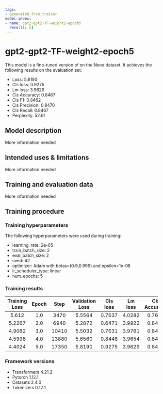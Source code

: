 ```yaml
---
tags:
- generated_from_trainer
model-index:
- name: gpt2-gpt2-TF-weight2-epoch5
  results: []
---
```


<!-- This model card has been generated automatically according to the information the Trainer had access to. You
should probably proofread and complete it, then remove this comment. -->

# gpt2-gpt2-TF-weight2-epoch5

This model is a fine-tuned version of [](https://huggingface.co/) on the None dataset.
It achieves the following results on the evaluation set:
- Loss: 5.8190
- Cls loss: 0.9275
- Lm loss: 3.9629
- Cls Accuracy: 0.8467
- Cls F1: 0.8462
- Cls Precision: 0.8470
- Cls Recall: 0.8467
- Perplexity: 52.61

## Model description

More information needed

## Intended uses & limitations

More information needed

## Training and evaluation data

More information needed

## Training procedure

### Training hyperparameters

The following hyperparameters were used during training:
- learning_rate: 2e-05
- train_batch_size: 2
- eval_batch_size: 2
- seed: 42
- optimizer: Adam with betas=(0.9,0.999) and epsilon=1e-08
- lr_scheduler_type: linear
- num_epochs: 5

### Training results

| Training Loss | Epoch | Step  | Validation Loss | Cls loss | Lm loss | Cls Accuracy | Cls F1 | Cls Precision | Cls Recall | Perplexity |
|:-------------:|:-----:|:-----:|:---------------:|:--------:|:-------:|:------------:|:------:|:-------------:|:----------:|:----------:|
| 5.612         | 1.0   | 3470  | 5.5564          | 0.7637   | 4.0282  | 0.7689       | 0.7591 | 0.7959        | 0.7689     | 56.16      |
| 5.2267        | 2.0   | 6940  | 5.2872          | 0.6471   | 3.9922  | 0.8444       | 0.8434 | 0.8463        | 0.8444     | 54.17      |
| 4.9082        | 3.0   | 10410 | 5.5032          | 0.7631   | 3.9761  | 0.8415       | 0.8405 | 0.8435        | 0.8415     | 53.31      |
| 4.5998        | 4.0   | 13880 | 5.6560          | 0.8448   | 3.9654  | 0.8484       | 0.8483 | 0.8483        | 0.8484     | 52.74      |
| 4.4024        | 5.0   | 17350 | 5.8190          | 0.9275   | 3.9629  | 0.8467       | 0.8462 | 0.8470        | 0.8467     | 52.61      |


### Framework versions

- Transformers 4.21.2
- Pytorch 1.12.1
- Datasets 2.4.0
- Tokenizers 0.12.1
